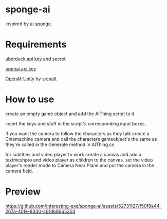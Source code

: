 # sponge-ai
inspired by [ai sponge](https://www.youtube.com/@ai_sponge_).

# Requirements
[uberduck api key and secret](http://uberduck.ai)

[openai api key](https://platform.openai.com/account/api-keys)

[OpenAI-Unity](https://github.com/srcnalt/OpenAI-Unity/releases/tag/v0.1.13) by [srcnalt](https://github.com/srcnalt)

# How to use
create an empty game object and add the AIThing script to it.

insert the keys and stuff in the script's corresponding input boxes.

If you want the camera to follow the characters as they talk create a Cinemachine camera and call the characters gameobject's the same as they're called in the Generate method in AIThing.cs

for subtitles and video player to work create a canvas and add a textmeshpro and video player as children to the canvas. set the video player's render mode to Camera Near Plane and put the camera in the camera field.

# Preview

https://github.com/Interesting-exe/sponge-ai/assets/52731127/f50f9a44-267a-40fe-8340-c61db8665303

